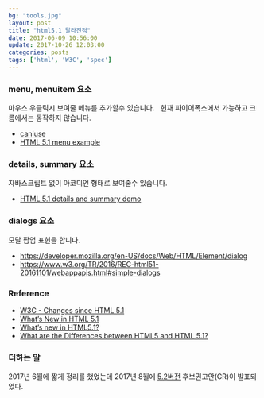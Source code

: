 ```yaml
---
bg: "tools.jpg"
layout: post
title: "html5.1 달라진점"
date: 2017-06-09 10:56:00
update: 2017-10-26 12:03:00
categories: posts
tags: ['html', 'W3C', 'spec']
---
```


### menu, menuitem 요소
마우스 우클릭시 보여줄 메뉴를 추가할수 있습니다.  
현재 파이어폭스에서 가능하고 크롬에서는 동작하지 않습니다.
- [caniuse](http://caniuse.com/#feat=menu)
- [HTML 5.1 menu example](https://codepen.io/SitePoint/pen/bBrvRP)

### details, summary 요소
자바스크립트 없이 아코디언 형태로 보여줄수 있습니다.
- [HTML 5.1 details and summary demo](https://codepen.io/SitePoint/pen/rWzgzg)

### dialogs 요소
모달 팝업 표현을 합니다.
- https://developer.mozilla.org/en-US/docs/Web/HTML/Element/dialog
- https://www.w3.org/TR/2016/REC-html51-20161101/webappapis.html#simple-dialogs

### Reference
- [W3C - Changes since HTML 5.1](https://www.w3.org/TR/html51/changes.html)
- [What’s New in HTML 5.1](https://www.sitepoint.com/whats-new-in-html-5-1/)
- [What’s new in HTML5.1?](http://www.capitalnumbers.com/blog/whats-new-in-html5-1/)
- [What are the Differences between HTML5 and HTML 5.1?](http://www.lesliesikos.com/what-are-the-differences-between-html5-and-html-5-1/)

### 더하는 말
2017년 6월에 짧게 정리를 했었는데 2017년 8월에 [5.2버전](https://www.w3.org/TR/html52/) 후보권고안(CR)이 발표되었다.
